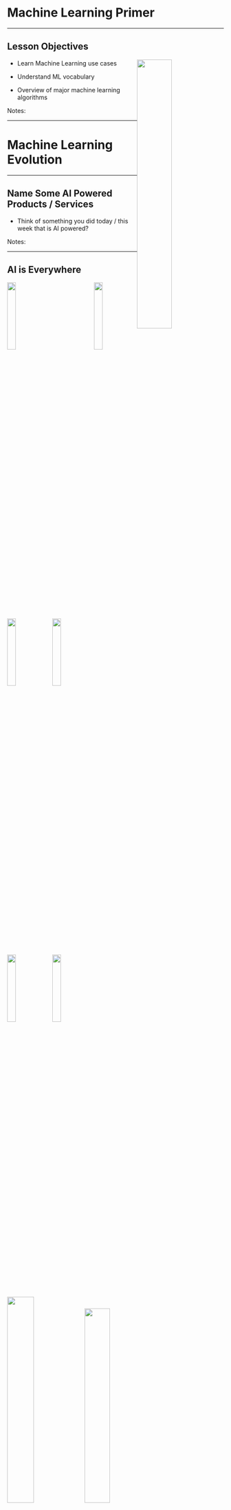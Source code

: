 # Machine Learning Primer

---


## Lesson Objectives

<img src="../../assets/images/generic/3rd-party/terminator-2.png" style="width:40%;float:right;"><!-- {"left" : 9.35, "top" : 2.29, "height" : 5.79, "width" : 7.71} -->


 * Learn Machine Learning use cases

 * Understand ML vocabulary

 * Overview of major machine learning algorithms

Notes:




---

# Machine Learning Evolution

---

## Name Some AI Powered Products / Services

* Think of something you did today / this week that is AI powered?

Notes:

---

## AI is Everywhere

<img src="../../assets/images/generic/3rd-party/google-map-navigation-2.png" style="width:20%;float:right;"/><!-- {"left" : 1.34, "top" : 2.58, "height" : 4.15, "width" : 14.82} -->

<img src="../../assets/images/logos/gmail_logo_2_small.png" style="width:20%;"/><!-- {"left" : 1.34, "top" : 2.58, "height" : 4.15, "width" : 14.82} -->
<img src="../../assets/images/logos/netflix-logo-1.png" style="width:20%;"/><!-- {"left" : 1.34, "top" : 2.58, "height" : 4.15, "width" : 14.82} -->
<img src="../../assets/images/logos/facebook-logo-1.png" style="width:20%;"/><!-- {"left" : 1.34, "top" : 2.58, "height" : 4.15, "width" : 14.82} -->
<img src="../../assets/images/logos/spotify-logo-1.png" style="width:20%;"/><!-- {"left" : 1.34, "top" : 2.58, "height" : 4.15, "width" : 14.82} -->
<img src="../../assets/images/logos/amazon-logo-1.png" style="width:20%;"/><!-- {"left" : 1.34, "top" : 2.58, "height" : 4.15, "width" : 14.82} -->

<img src="../../assets/images/machine-learning/3rd-party/recommendations-1-amazon.png" style="width:35%;"/><!-- {"left" : 1.34, "top" : 2.58, "height" : 4.15, "width" : 14.82} -->
<img src="../../assets/images/machine-learning/3rd-party/alexa-1.jpg" style="width:34%;"/><!-- {"left" : 1.34, "top" : 2.58, "height" : 4.15, "width" : 14.82} -->


---

## Why Machine Learning Matters?

<img src="../../assets/images/deep-learning/3rd-party/video-ml-basics-google.png" alt="video-ml-basics-google.png" style="width:60%;"/><!-- {"left" : 2.87, "top" : 2.19, "height" : 6.12, "width" : 11.76} -->


[Link](https://www.youtube.com/watch?v=HcqpanDadyQ)

Notes:

https://www.youtube.com/watch?v=HcqpanDadyQ

---

## What is Machine Learning

<img src="../../assets/images/people/Arthur-Samuel.png" alt="Arthur-Samuel.png" style="width:20%;float:right;"/><!-- {"left" : 13.23, "top" : 2.44, "height" : 5.1, "width" : 3.62} -->

* **"The field of study that gives computers the ability to learn without being explicitly programmed."**  
 -- Arthur Samuel


Notes:


---

## Traditional Programming vs. Machine Learning

<img src="../../assets/images/machine-learning/rules-vs-AI-2.png"  style="width:40%;float:right;"/><!-- {"left" : 10.58, "top" : 1.88, "height" : 5.83, "width" : 6.71} -->

* Here is an example of spam detection rule engine

* The rules are coded by developers

* There could be 100s of 1000s of rules!


```java

if (email.from_ip.one_of("ip1", "ip2", "ip3")) {
  result = "no-spam"
}
else if ( email.text.contains ("free loans", "cheap degrees"))
{
  result = "spam"
}

```
<!-- {"left" : 0.8, "top" : 5.13, "height" : 2.32, "width" : 11.11} -->

Notes:

---

## Traditional Programming vs. Machine Learning

<img src="../../assets/images/machine-learning/rules-vs-AI-3.png"  style="width:30%;float:right;"/><!-- {"left" : 10.52, "top" : 1.89, "height" : 3.97, "width" : 6.59} -->

* Here is how we detect spam using ML
* We don't explicitly write rules
* Instead, we show the algorithm with spam and non-spam emails
* Algorithm 'learns' which attributes are indicative of spam
* Then algorithm predicts spam/no-spam on new email

<img src="../../assets/images/machine-learning/rules-vs-AI-1.png"  style="width:45%;"/><!-- {"left" : 10.44, "top" : 7.16, "height" : 3.36, "width" : 6.74} -->


Notes:

---

## Traditional Programming vs. Machine Learning

<img src="../../assets/images/machine-learning/rules-vs-AI-4.png"  style="width:35%;float:right;"/><!-- {"left" : 11.61, "top" : 2.54, "height" : 7.05, "width" : 5.54} -->

* As data size grows so much, ability to humans to write rules to analyze all data can't keep up

* How ever, we can have machines analyze large amount of data and create comprehensive rules!

* These rules can be applied to provide answers to new questions

---

## Learning From Data

- Let's start with simple housing sales data

<br/>

| Bedrooms (input 1) | Bathrooms (input 2) | Size (input 3) | Sale Price (in thousands) (we are trying to predict) |
|--------------------|---------------------|----------------|------------------------------------------------------|
| 3                  | 1                   | 1500           | 230                                                  |
| 3                  | 2                   | 1800           | 320                                                  |
| 5                  | 3                   | 2400           | 600                                                  |
| 4                  | 2                   | 2000           | 500                                                  |
| 4                  | 3.5                 | 2200           | 550                                                  |

<!-- {"left" : 0.81, "top" : 2.73, "height" : 3.38, "width" : 15.88} -->

* So our formula for predicting `SalePrice` is something like this:

* **`Saleprice = f (Bedrooms, Bathrooms, Size)`**

* We need to figure out what `f` is

---

## Let's Play a Guessing Game!

<img src="../../assets/images/icons/quiz-icon.png" style="width:40%;float:right;clear:both;" /><!-- {"left" : 11.35, "top" : 2.14, "height" : 4.14, "width" : 6.22} -->

* Look at the data below.  Come up with a formula linking X and Y


| X | Y |
|---|---|
| 1 | 2 |
| 2 | 5 |

<!-- {"left" : 0.83, "top" : 3.95, "height" : 1.5, "width" : 6.63} -->

* So what is the formula?

* `Y = ???`

* Answer next slide

---

## Guessing Game

<img src="../../assets/images/icons/quiz-icon.png" style="width:40%;float:right;clear:both;" /><!-- {"left" : 11.35, "top" : 2.14, "height" : 4.14, "width" : 6.22} -->

| X | Y |
|---|---|
| 1 | 2 |
| 2 | 5 |

<!-- {"left" : 0.83, "top" : 2.62, "height" : 1.5, "width" : 6.63} -->

* I have 2 possible formulas (there may be more)

* **`Y = 3X - 1`**

* **`Y = X^2 + 1`**

---

## Guessing Game

<img src="../../assets/images/icons/quiz-icon.png" style="width:40%;float:right;clear:both;" /><!-- {"left" : 11.35, "top" : 2.14, "height" : 4.14, "width" : 6.22} -->

* Let me provide more data

| X | Y  |
|---|----|
| 1 | 2  |
| 2 | 5  |
| 3 | 10 |
| 4 | 17 |

<!-- {"left" : 0.83, "top" : 3.65, "height" : 2.5, "width" : 6.23} -->

* Now, what would be the formula?

* Answer next slide

---

## Guessing Game

<img src="../../assets/images/icons/quiz-icon.png" style="width:40%;float:right;clear:both;" /><!-- {"left" : 11.35, "top" : 2.14, "height" : 4.14, "width" : 6.22} -->


| X | Y  |
|---|----|
| 1 | 2  |
| 2 | 5  |
| 3 | 10 |
| 4 | 17 |

<!-- {"left" : 0.83, "top" : 3.18, "height" : 2.5, "width" : 6.23} -->

* With more data, we can finalize on a formula

* **`Y = X^2 + 1`**

* Lesson:  More (quality) data we have, we can come up with a more precise formula

* **This is the essense of machine learning!**

---

## Learning From Data


- An machine learning algorithm learns from the above data, and then tries to predict house prices on new data


| Bedrooms (input 1) | Bathrooms (input 2) | Size (input 3) | Predicted Sale Price (in thousands) |
|--------------------|---------------------|----------------|-------------------------------------|
| 3                  | 2                   | 1900           | ???                                 |
| 4                  | 3                   | 2300           | ???                                 |

<!-- {"left" : 0.95, "top" : 4, "height" : 1.88, "width" : 15.59} -->



---


## Machine Learning Use Cases

|       Finance       |         Healthcare        |        Retail       |        Manufacturing       |    Network & Security    |
|:-------------------:|:-------------------------:|:-------------------:|:--------------------------:|:------------------------:|
| Fraud Detection     | Diagnosis                 | Recommendations     | Identify defects           | Identify security breach |
| Algorithmic trading | Patient care              | Customer retentions | Fully automated assemblies | Facial recognition       |
| Credit Approvals    | Treatment recommendations |                     |                            |                          &nbsp;|

<!-- {"left" : 0.31, "top" : 3.01, "height" : 1, "width" : 16.93, "columnwidth" : [3.17, 3.61, 3.19, 3.33, 3.64]} -->

---

# A Brief (Modern) History of AI

---

## 2010+ : The Great AI Revival

 * AI is going through a resurgence now because of the following

 *  **'Big Data** ' - now we have so much data to train our models

 *  **'Big Data ecosystem** ' - excellent big data platforms (Hadoop, Spark, NoSQL) are available as open source

 *  **'Cloud Compute** '  platforms significantly lowered the barrier to massive compute power
     - $1 rents you 16 core + 128 G + 10 Gigabit machine for 1 hr on AWS!
     - So running a 100 node cluster for 5 hrs --> $500

 *  **Advances in hardware** - CPU / GPUs / TPUs

 * **Advances in Algorithms**

 * **Availability of pre-trained models**

 * Reference: [The great AI awakening](https://www.nytimes.com/2016/12/14/magazine/the-great-ai-awakening.html)


Notes:


---

## Hardware Advances: CPU & GPU

 * Recently GPUs - Graphics Processing Units - have become popular (especially in Deep Learning)

 * GPU cores are good at compute intensive calculations (math, matrix operations)

 * Each GPU core is capable of executing small set instructions, but there are 1000s of core per GPU
Running in parallel

<img src="../../assets/images/machine-learning/3rd-party/cpu-gpu.png" alt="XXX image missing" style="width:40%;"/><!-- {"left" : 4.79, "top" : 6.25, "height" : 5.43, "width" : 7.92} -->




Notes:

---

## Video: Audi Autonomous Driving

* Instructor: Show as time permits

* Audi's self driving car program explained.  

* Good comparison of brain vs. CPU vs. GPU around 50 second mark.

* [Link](https://www.youtube.com/watch?v=DjAJnQoNdMA)

<img src="../../assets/images/deep-learning/3rd-party/video-audi-self-driving.png" alt="XXX image missing" style="width:60%;"/><!-- {"left" : 1.69, "top" : 6, "height" : 5.16, "width" : 14.12} -->


Notes:

---

## Hardware Advances - CPU

 * Modern Intel Xeon CPUs (E5 or later) have vectorized linear algebra
    - Properly optimized, approaches speed of GPUs
    - And offers faster I/O performance for Big Data.

 * [Intel Math Kernel Library](https://software.intel.com/en-us/mkl) : highly optimized, threaded, and vectorized math functions that maximize performance on each processor family


<img src="../../assets/images/machine-learning/3rd-party/intel-cpu.png" alt="XXX image missing" style="width:60%;"/><!-- {"left" : 2.69, "top" : 6.15, "height" : 4.92, "width" : 12.12} -->

Notes:
- https://software.intel.com/en-us/mkl


---

## Hardware Advances - TPU

<img src="../../assets/images/deep-learning/3rd-party/cloud-tpu-01.png" style="width:30%;float:right;"/><!-- {"left" : 12.73, "top" : 1.66, "height" : 2.99, "width" : 4.38} -->
<img src="../../assets/images/machine-learning/3rd-party/google-cloud-tpu.png" style="width:40%;float:right;clear:both;"><!-- {"left" : 10.15, "top" : 6.2, "height" : 3.31, "width" : 6.96} -->

 * TPU is Google's custom chip built for AI workloads
    - 3rd generation as of March 2018

 * More capable the CPUs / GPUs in certain tasks

 * TPU Use cases:
    - Processing Google Streetview photos (extract street numbers / text)
    - Image processing Google Photos (A single TPU can process 100 millions photos / day)
    - AlphaGo game

 * Designed for [Tensorflow](https://github.com/tensorflow/tensorflow)

 * Available in Google Cloud platform

Notes:

* https://en.wikipedia.org/wiki/Tensor_processing_unit
* https://github.com/tensorflow/tensorflow

---

## Video - TPU

 * Instructor: Show as time permits

 * Google CEO Sundar Pichai announces TPU @ Google I/O 2017
    - Training vs Inference performance @ 1:30
    - AutoML @ 4:25

 * [Link](https://www.youtube.com/watch?v=UsDhVx6cOrw)

<img src="../../assets/images/deep-learning/3rd-party/video-google-cloud-tpu.png" alt="XXX image missing" style="width:40%;"/><!-- {"left" : 4.9, "top" : 5.42, "height" : 5.73, "width" : 7.69} -->

---

## Recent Advances in AI Research

 * In recent years, lot of money is being invested in AI
 * Companies like Google / Facebook / Amazon are in an 'arms race' to hire the best talent in AI
 * Lot of research going on in public / private sectors
 * Organizations like OpenAI are fostering research in public domain
 * References
    - [Venture Capital Funding For Artificial Intelligence Startups Hit Record High In 2018  Forbes](https://www.forbes.com/sites/jeanbaptiste/2019/02/12/venture-capital-funding-for-artificial-intelligence-startups-hit-record-high-in-2018/)

<img src="../../assets/images/deep-learning/3rd-party/AI-investment-2018-forbes.jpg" alt="XXX image missing" style="width:60%;"/><!-- {"left" : 3.36, "top" : 7.49, "height" : 4.07, "width" : 10.77} -->

---

## Tools and Libraries Have Improved Tremendously

 * Historically, machine learning models had to be coded from scratch
    - Converting math into code, testing and debugging
    - This could take weeks or months

 * **Now tooling and libraries have gotten so much better**
    - And lot of high quality libraries are open source

---

## Availability of Pre-Trained Models

* **"If I have seen further it is by standing on the shoulders of giants" -- Isaac Newton**

<img src="../../assets/images/deep-learning/3rd-party/standing-on-shoulders.jpg" alt="XXX image missing" style="width:20%;float:right;"/><!-- {"left" : 13.78, "top" : 2.19, "height" : 5.28, "width" : 3.32} -->

 * Creating complex models takes lot of data and lot of training
    - this can take huge amount of compute power (days or weeks of training)

 * Now, we don't have to start from scratch

 * There are lot of high quality models that are open source.  We can start with them and tweak them to fit our needs

 * _This is probably the biggest reason for AI research advancing rapidly_

---

## AI History Recap

* Reference only

* [Video](https://www.youtube.com/watch?v=056v4OxKwlI)

<img src="../../assets/images/deep-learning/3rd-party/AI-History.png" alt="AI-History.png" style="width:76%;"/><!-- {"left" : 1.93, "top" : 3.78, "height" : 6.84, "width" : 13.65} -->


Notes:


---

# AI Vocabulary

---

## Generic / Narrow AI

<img src="../../assets/images/machine-learning/3rd-party/Driver_free_car.png" alt="Driver_free_car.png" style="width:26%;float:right;"/><!-- {"left" : 12.07, "top" : 1.89, "height" : 3.37, "width" : 5.06} -->

 * **Artificial Narrow Intelligence (ANI)**
   - Focused on a specific tasks
   - Self driving, smart speaker, image recognition
   - Tremendous progress in the last few years

&nbsp;
&nbsp;

<img src="../../assets/images/generic/3rd-party/robot-chef-1.jpg" style="width:26%;float:right;"/> <!-- {"left" : 13.03, "top" : 5.69, "height" : 5.7, "width" : 4.12} -->

 * **Artificial General Intelligence (AGI)**
    - AI can do anything a human can do
    - We are decades or hundreds of years away from this
    - So we need to wait a while for the robot butler :-) 



Notes:


---

## AI vs. Machine Learning :-)

<img src="../../assets/images/AI/3rd-party/ML-vs-AI.jpg" alt="AI-ML-DL.png" style="width:77%;"/> <!-- {"left" : 3.54, "top" : 2.12, "height" : 5.85, "width" : 10.42} -->

[Source](https://www.reddit.com/r/ProgrammerHumor/comments/a07d0u/ai_in_nutshell/)

---

## AI / Machine Learning / Deep Learning

<img src="../../assets/images/machine-learning/AI-ML-DL-1.png" alt="AI-ML-DL.png" style="width:37%;float:right;"/><!-- {"left" : 11.05, "top" : 2.34, "height" : 5.8, "width" : 5.8} -->

 * **Artificial Intelligence (AI):** Broader concept of "making machines smart"

 * **Machine Learning:** Current application of AI that machines learn from data using mathematical, statistical models

 * **Deep Learning: (Hot!)** Using Neural Networks to solve some hard problems



Notes:

* http://www.teglor.com/b/deep-learning-libraries-language-cm569/

---

## AI / Machine Learning / Deep Learning


<img src="../../assets/images/machine-learning/AI-ML-DL-2.png" alt="AI-ML-DL-3.png" style="width:80%;"/><!-- {"left" : 1.93, "top" : 3.31, "height" : 7.08, "width" : 13.65} -->


Notes:


---

## Neural Networks

 * Layers of parallel processing elements, working together to solve very complex tasks
 * Inspired by neurons from human brain
 * Used in Deep Learning
 * **Animation** below: [link-S3](https://elephantscale-public.s3.amazonaws.com/media/machine-learning/neural-networks-animation-1.mp4), [link-youtube](https://youtu.be/sLsCN9ZL9RI)

<img src="../../assets/images/deep-learning/neural-network-animation-1.png" alt="XXX image missing" style="width:60%;"/> <!-- {"left" : 2.78, "top" : 5.52, "height" : 5.03, "width" : 11.94} -->


Notes:

---

## Training vs. Inference

*  **Training**
    - Feeding data to an algorithm to create a model
    - Computationally expensive (can take hours, days, weeks)
        - Google translate model trains on 2 billion+ words on 99+ GPUs for week+
*  **Prediction / Inference**
    - Created model answering questions (very fast)
    - "is this transaction fraud / not-fraud"
    - "What are the recommended movies for this user"

<img src="../../assets/images/deep-learning/AI-Vocabulary.png" alt="AI-Vocabulary.png" style="max-width:99%;width:69%;"/><!-- {"left" : 3, "top" : 7.56, "height" : 3.82, "width" : 11.5} -->

---

## Training Can Take a While

<img src="../../assets/images/deep-learning/3rd-party/xkcd-training.png" alt="AI-Vocabulary.png" style="width:50%;"/> <!-- {"left" : 7.1, "top" : 2.12, "height" : 7.89, "width" : 9.05} -->

* [Original xkcd comic](https://xkcd.com/303/)

---

## Data Size Vs. Model Size

- An algorithm can train on small / large / huge amount of data (depending on problem complexity)
    - Since it can be computationally very intensive;  So we may use cluster of computers for training
    - Clusters can contain 99s (or 999s) of CPUs/GPUs/TPUs

- The resulting model is orders of magnitude smaller in size
    - it could fit in your phone!

<img src="../../assets/images/AI/data-size-vs-model-size.png" alt="AI-Vocabulary.png" style="max-width:99%;"/><!-- {"left" : 3.14, "top" : 6.69, "height" : 4.58, "width" : 11.21} -->

---

## Algorithm vs. Model

* **Algorithm**
    - Algorithms are 'generic' mathematical formulas
* **Model**
    - algorithm + data ==> model
* Often Algorithm and Model are used interchangeably

<img src="../../assets/images/machine-learning/algorithm-vs-model1.png" alt="algorithm-vs-model0" style="width:59%;"/><!-- {"left" : 3.73, "top" : 6.12, "height" : 5.61, "width" : 10.04} -->


---

## Algorithm and Model

  <img src="../../assets/images/machine-learning/algorithm-vs-model2.png" alt="algorithm-vs-model1" style="width:79%;"/><!-- {"left" : 2.05, "top" : 2.92, "height" : 7.87, "width" : 13.39} -->


---

# Machine Learning vs. Deep Learning

---

## AI / Machine Learning / Deep Learning

<img src="../../assets/images/machine-learning/AI-ML-DL-1.png" alt="AI-ML-DL.png" style="width:37%;float:right;"/><!-- {"left" : 11.08, "top" : 2.23, "height" : 5.67, "width" : 5.67} -->

 * **Artificial Intelligence (AI):** Broader concept of "making machines smart"

 * **Machine Learning:** Current application of AI that machines learn from data using mathematical, statistical models

 * **Deep Learning: (Hot!)** Using Neural Networks to solve some hard problems



Notes:

* http://www.teglor.com/b/deep-learning-libraries-language-cm569/

---

## AI / Machine Learning / Deep Learning


<img src="../../assets/images/machine-learning/AI-ML-DL-2.png" alt="AI-ML-DL-02.png" style="max-width:100%;"/><!-- {"left" : 2.01, "top" : 3.36, "height" : 6.99, "width" : 13.47} -->


Notes:

---

## Deep Learning (DL)


* Deep Learning uses Neural networks techniques

* Neural Networks fell out of favor in the 80s as statistics-based methods yielded better results

* Now making a comeback due to Big Data & Big Compute ((cluster computing , GPU and TPU)

* Examples
   - Facebook Deep Face
   - Google Translate
   - Google DeepMind playing GO game

Notes:

* https://www.quora.com/What-is-the-difference-between-deep-learning-and-usual-machine-learning
* https://www.wired.com/2015/5/deep-learning-isnt-dangerous-magic-genie-just-math/
* https://en.wikipedia.org/wiki/AlphaGo


---

## Neural Network Animation

* **Animation** below: [link-S3](https://elephantscale-public.s3.amazonaws.com/media/machine-learning/neural-networks-animation-1.mp4), [link-youtube](https://youtu.be/sLsCN9ZL9RI)

<img src="../../assets/images/deep-learning/neural-network-animation-1.png" alt="XXX image missing" style="width:60%;"/> <!-- {"left" : 1.7, "top" : 3.88, "height" : 5.95, "width" : 14.11} -->



---

## Deep Neural Network - Face Recognition


<img src="../../assets/images/machine-learning/3rd-party/Face-Recognition.png" style="width:32%;"/><!-- {"left" : 5.5, "top" : 2.56, "height" : 8.59, "width" : 6.49} -->


Notes:

* Image credit : Facebook research
* Source: https://deeplearning3j.org/neuralnet-overview



---

## Machine Learning vs. Deep Learning (1/3)

| Features                             | Machine Learning                                              | Deep Learning                                                    |
|--------------------------------------|---------------------------------------------------------------|------------------------------------------------------------------|
| **==> Data size (see next slide for graph)** | Performs reasonably well on small / medium data               | Need large amount of data for reasonable performance             |
| Data Type (see next slides)          | Works well with structured data                               | Can handle structured data & unstructured data                   |
| Scaling                              | Doesn't scale with large amount of data                       | Scales well with large amount of data                            |
| Compute power                        | Doesn't need a lot of compute (works well on single machines) | Needs a lot of compute power (usually runs on clusters)          |
| CPU/GPU                              | Mostly CPU bound                                              | Can utilize GPU for certain computes (massive matrix operations) |
| Feature Engineering                  | Features needs to specified manually (by experts)             | DL can learn high level features from data automatically         |
| Execution Time                       | Training usually takes seconds, minutes, hours                | Training takes lot longer (days)                                 |
| Interpretability                     | Easy to interpret                                             | Hard to understand the final result                              |

<!-- {"left" : 0.37, "top" : 2.36, "height" : 1, "width" : 16.76, "columnwidth" : [4.34, 5.57, 6.86]} -->




Notes:

* https://www.analyticsvidhya.com/blog/2017/04/comparison-between-deep-learning-machine-learning/


---

## Machine Learning vs. Deep Learning


<img src="../../assets/images/machine-learning/machine_learning_vs_deep_learning.png" style="width:60%;"/><!-- {"left" : 3.61, "top" : 2.95, "height" : 7.8, "width" : 10.28} -->


Notes:



---

## 1980's and 1990's

<img src="../../assets/images/machine-learning/ML-vs-DL-timeline-1980-1990-01.png" style="width:80%;"/><!-- {"left" : 2.43, "top" : 2.56, "height" : 7.27, "width" : 12.64} -->




Notes:

Source: Jeff Dean


---

## 1990+

<img src="../../assets/images/machine-learning/ML-vs-DL-timeline-1980-1990-02.png" style="width:80%;"/><!-- {"left" : 1.81, "top" : 2.86, "height" : 7.99, "width" : 13.89} -->



Notes:

Source: Jeff Dean


---

## Now

<img src="../../assets/images/machine-learning/ML-vs-DL-timeline-1980-1990-03.png" style="width:80%;"/><!-- {"left" : 2.34, "top" : 2.5, "height" : 7.39, "width" : 12.83} -->



Notes:

---

## Machine Learning vs. Deep Learning (2/3)

| Features                             | Machine Learning                                              | Deep Learning                                                    |
|--------------------------------------|---------------------------------------------------------------|------------------------------------------------------------------|
| Data size (see next slide for graph) | Performs reasonably well on small / medium data               | Need large amount of data for reasonable performance             |
| **==> Data Type (see next slides)**          | Works well with structured data                               | Can handle structured data & unstructured data                   |
| Scaling                              | Doesn't scale with large amount of data                       | Scales well with large amount of data                            |
| Compute power                        | Doesn't need a lot of compute (works well on single machines) | Needs a lot of compute power (usually runs on clusters)          |
| CPU/GPU                              | Mostly CPU bound                                              | Can utilize GPU for certain computes (massive matrix operations) |
| Feature Engineering                  | Features needs to specified manually (by experts)             | DL can learn high level features from data automatically         |
| Execution Time                       | Training usually takes seconds, minutes, hours                | Training takes lot longer (days)                                 |
| Interpretability                     | Easy to interpret                                             | Hard to understand the final result                              |

<!-- {"left" : 0.78, "top" : 2.48, "height" : 1, "width" : 15.95} -->

Notes:



---

## Structured Data vs. Unstructured Data

| Structured Data                                          | Unstructured Data                             |
|----------------------------------------------------------|-----------------------------------------------|
| Data has well defined structure.                         | Structure is not well defined or non existing |
| Data in a database tables are well defined.  10 columns, first column is integer, second column is timestamp ..etc | videos, images                                             |

<!-- {"left" : 3.84, "top" : 2.19, "height" : 1, "width" : 14.75, "columnwidth" : [6.33, 3.49]} -->

<img src="../../assets/images/deep-learning/3rd-party/Structured-Data-Unstructured-Data.png" alt="XXX image not found" style="max-width:60%;"/><!-- {"left" : 3.91, "top" : 6.02, "height" : 5.16, "width" : 9.69} -->


Notes:


---

## Structured Data Examples

- Pretty much any data stored in a schema database

| Bedrooms | Bathrooms | Size | Sale Price (in thousands) |
|--------------------|---------------------|----------------|------------------------------------------------------|
| 3                  | 1                   | 1500           | 230                                                  |
| 3                  | 2                   | 1800           | 320                                                  |
| 5                  | 3                   | 2400           | 600                                                  |
| 4                  | 2                   | 2000           | 500                                                  |
| 4                  | 3.5                 | 2200           | 550                                                  |

<!-- {"left" : 1.85, "top" : 2.96, "height" : 1, "width" : 13.8} -->

 * Text data (CSV, JSON) can have structure too

JSON data

```json
{   "name" : "Joe",
    "email" : "joe@gmail.com" }
```
<!-- {"left" : 0.85, "top" : 7.94, "height" : 0.61, "width" : 4.51} -->


CSV data (Comma Seperated Values)

```
joe,joe@gmail.com
jane,jane@gmail.com
```
<!-- {"left" : 0.85, "top" : 9.4, "height" : 1.06, "width" : 5.15} -->



Notes:


---

## Unstructured Data Examples


 * Text
    - Documents: email, word documents
    - Survey results (customer feedback)
    - customer support ticket notes

 * Binary data
    - Audio (phone call recordings)
    - Images
    - Video (YouTube videos)

<img src="../../assets/images/generic/3rd-party/word-document-1.png" alt="XXX image missing" style="background:white;max-width:100%;" width="10%"/>&nbsp;<!-- {"left" : 2.08, "top" : 7.49, "height" : 2.55, "width" : 2.03} --><img src="../../assets/images/generic/3rd-party/email-at-sign-1.png" alt="XXX image missing" style="background:white;max-width:100%;" width="10%"/>&nbsp;<!-- {"left" : 4.84, "top" : 7.75, "height" : 2.03, "width" : 2.03} --><img src="../../assets/images/deep-learning/3rd-party/cat-2.jpg" alt="XXX image missing" style="background:white;max-width:100%;" width="10%"/>&nbsp;<!-- {"left" : 7.59, "top" : 7.12, "height" : 3.15, "width" : 2.03} --><img src="../../assets/images/generic/3rd-party/video-1.jpg" alt="XXX image missing" style="background:white;max-width:100%;" width="10%"/>&nbsp;<!-- {"left" : 10.28, "top" : 7.68, "height" : 2.17, "width" : 2.03} --><img src="../../assets/images/generic/3rd-party/audio-headphones-1.png" alt="XXX image missing" style="background:white;max-width:100%;" width="10%"/><!-- {"left" : 12.98, "top" : 7.75, "height" : 2.03, "width" : 2.44} -->


Notes:

---

## Semi-Structured Data

 * This is 'between' structured and and unstructured

 * Data has some structure, but it may not be well defined

 * Example, tweet data

```json
{   "user_id" : "user123",
    "timestamp" : "2018-09-20 12:00:05 EST",
    "device" : "iPhone X",
    "location" : "34.893, 120.979",
    "tweet" : "Enjoying my first Pumpkin Spice Latte at Starbucks in Seattle downtown  #PSL, @Starbucks",
    "image_url" : "https://imgurl.com/1234"
}
```
<!-- {"left" : 0.85, "top" : 4.6, "height" : 2.05, "width" : 16.14} -->

<br/>

* **Question to the class: What data points you can extract from above tweet? Which is structured / unstructured?**

Notes:



---

## Machine Learning vs. Deep Learning (3/3)

| Features                             | Machine Learning                                              | Deep Learning                                                    |
|--------------------------------------|---------------------------------------------------------------|------------------------------------------------------------------|
| Data size (see next slide for graph) | Performs reasonably well on small / medium data               | Need large amount of data for reasonable performance             |
| Data Type (see next slides)          | Works well with structured data                               | Can handle structured data & unstructured data                   |
| Scaling                              | Doesn't scale with large amount of data                       | Scales well with large amount of data                            |
| Compute power                        | Doesn't need a lot of compute (works well on single machines) | Needs a lot of compute power (usually runs on clusters)          |
| CPU/GPU                              | Mostly CPU bound                                              | Can utilize GPU for certain computes (massive matrix operations) |
| Feature Engineering                  | Features needs to specified manually (by experts)             | DL can learn high level features from data automatically         |
| Execution Time                       | Training usually takes seconds, minutes, hours                | Training takes lot longer (days)                                 |
| Interpretability                     | Easy to interpret                                             | Hard to understand the final result                              |

<!-- {"left" : 0.78, "top" : 2.48, "height" : 1, "width" : 15.95, "columnwidth" : [4.68, 5.19, 6.09]} -->


Notes:


---

## Deciding Between Machine Learning(ML) and Deep Learning(DL)

- This is not an easy decision, but here are some factors to think about

- Have structured data?  Then both ML and DL can be used

- Got unstructured data?  Probably deep learning

- Do keep in mind, deep learning usually needs
    - lot of data
    - and lot of compute time   
    to produce good results


Notes:


---

## Video: How Scale is Helping Deep Learning

<img src="../../assets/images/deep-learning/3rd-party/video-dl-scale-andrew-ng.png" alt="XXX image missing" style="background:white;border: 2px solid grey; max-width:100%;" width="60%"/><!-- {"left" : 3.54, "top" : 2.2, "height" : 5.59, "width" : 10.41} -->


[Link](https://www.youtube.com/watch?v=LcfLo7YP8O4)

Andrew Ng explains how Deep Learning algorithms can scale better with data size.


Notes:


---

# Machine Learning Algorithms

---

## Algorithm Summary

<img src="../../assets/images/machine-learning/algorithm-summary-1.png" style="width:80%;"/><!-- {"left" : 1.48, "top" : 2.22, "height" : 8.98, "width" : 14.54} -->
                                                  |

Notes:

http://machinelearningmastery.com/supervised-and-unsupervised-machine-learning-algorithms/


---

## Types of Machine Learning


 *  **Supervised Machine Learning:**
     - Algorithm learns from labeled training data
     - And predicts on new data

 *  **Unsupervised Machine Learning**
     - Algorithm tries to find natural patterns in the data

 *  **Semi-Supervised Learning**
     - Algorithm is trained with a training set which contains unlabeled (usually lot) and labeled (usually little) data

 *  **Reinforcement Learning**
     - Based on 'game play'  (rewards vs penalties)

Notes:


---

## Supervised Machine Learning

<img src="../../assets/images/machine-learning/3rd-party/Supervised.png" style="width:39%;float:right;" /><!-- {"left" : 9.54, "top" : 1.89, "height" : 4.98, "width" : 7.49} -->

 * Algorithm learns from (training) data

 * Then predicts on 'unseen' data

<br clear="all" />

| Algorithms     | Description                                                            | Applications                                     |
|----------------|------------------------------------------------------------------------|--------------------------------------------------|
| Classification | Categorize things into groups                                          | -Spam classification <br/>-Fraud / no fraud      |
| Regression     | Dealing with numbers and calculate the probability something happening | -Predict house prices <br/>-Predict stock market |

<!-- {"left" : 1.48, "top" : 7.56, "height" :1, "width" : 14.54} -->

Notes:

Image credit (Creative Commons): Pexels.com

---


## Supervised Learning Example - Regression


 * Predicting stock market

 * Train the model using training data (past data; already known)

 * Test performance using test data (past data; already known)

 * If performance is statisfactory, predict on new data (unseen)

<img src="../../assets/images/machine-learning/3rd-party/stock-market-1.png" style="width:59%;"><!-- {"left" : 2.56, "top" : 5.61, "height" : 5.19, "width" : 12.37} -->


Notes:




---


## Supervised Learning - Classification


 * Classification is a model that predicts data into "buckets"
     - Email is  **SPAM**  or  **HAM**  (not-SPAM)
     - A cell is  **cancerous**  or  **healthy**
     - Hand-written numbers -> any digits -1, 0, 1,..., 8

 * Classification algorithm learns from training data (Supervised learning) and predicts on new data

 * In the example below, we input mixed data to the model, and the model classifies them into A or B

<img src="../../assets/images/machine-learning/Classification-01.png" style="max-width:59%;"><!-- {"left" : 2.81, "top" : 7.19, "height" : 4.37, "width" : 11.87} -->



Notes:




---

## Classification Applications


 * Web

     - Email is spam or not

     - Website is authentic or fraudulent

 * Medicine

     - Is this cell cancerous or not?

 * Finance

     - Credit card transaction fraudulent or not

 * OCR

     - Recognizing characters and symbols

Notes:




---

## Un Supervised Machine Learning

<img src="../../assets/images/machine-learning/3rd-party/Un-Supervised.png" style="width:29%;float:right;" /><!-- {"left" : 9.82, "top" : 1.89, "height" : 4.06, "width" : 7.2} -->


 * No training needed

 * Algorithm tries to find patterns in data


 <br clear="all" />

| Algorithms               | Description                             | Applications                                                      |
|--------------------------|-----------------------------------------|-------------------------------------------------------------------|
| Clustering               | Find naturally present patterns in data | -Identify news stories (sports / business) <br/>-Gnome clustering |
| Association              | Find similar patterns                   | -people who buy A also buy B                                      |
| Dimensionality Reduction | Reduces number of features              | -Reducing 999s of variables into manageable size                 |

<!-- {"left" : 0.42, "top" : 7.23, "height" : 1, "width" : 16.72, "columnwidth" : [5.33, 5.09, 6.29]} -->

Notes:



---

## Clustering

* Clustering finds natural groupings in data

* Here we are grouping alcohol beverages according to 2 dimensions (alcohol %, fizziness); And we see similar drinks fall into natural groups

* In real world applications, we could be clustering by many dimensions (10s or 100s)

<img src="../../assets/images/machine-learning/clustering-04.png" style="width:60%;"><!-- {"left" : 3.46, "top" : 6.49, "height" : 4.02, "width" : 10.59} -->


---


## Clustering Use Cases: Fraud / Anomaly Detection

<img src="../../assets/images/machine-learning/clustering-anomaly-detection-1.png" style="width:40%;float:right;"><!-- {"left" : 11.4, "top" : 1.89, "height" : 4.52, "width" : 5.57} -->

 * Anomaly detection is used to:

     - Find fraud

     - Detect network intrusion attack

     - Discover problems on servers

 * Here we see an anomaly (top left) that doesn't fall into the usual pattern (bottom right)


Notes:

* Image credit : Pixabay : Creative Commons Zero :
* https://pixabay.com/en/nuts-black-acorn-oak-animal-food-60813/


---

## Clustering Applications


 * Biology

     - Genomics grouping

 * Medicine

     - Xray/CAT image analysis

 * Marketing

     - Consumer grouping ("new parents", "gardeners"...etc.) and behavior analysis

 * Web

     - Search result grouping
     - News article grouping (Google news)

 * Computer Science: Image analysis

 * Climatology: Weather pattern analysis (high pressure/warm regions)

Notes:

* https://en.wikipedia.org/wiki/Cluster_analysis

---

## Unsupervised Example: Google News

<img src="../../assets/images/machine-learning/3rd-party/Google-News-1.png" style="width:50%;float:right;"><!-- {"left" : 10.43, "top" : 2.77, "height" : 6.59, "width" : 6.56} -->

 * Google News algorithm automatically groups **related news stories**  into sections




Notes:


---

## Clustering Use Case: Customer Purchases @ Walmart

<img src="../../assets/images/deep-learning/3rd-party/Walmart-01.png" alt="Walmart-01.png" style="width:40%;float:right;"/><!-- {"left" : 10.66, "top" : 2.31, "height" : 3.79, "width" : 6.3} -->

 * Here is how Walmart is segmenting customer purchases ([link](https://www.kaggle.com/c/walmart-recruiting-trip-type-classification))
     * Pharmacy Runs
     * Strictly Grocery
     * Grocery and General Merchandise
     * Toys
     * Electronics
     * Baby
     * Gallon of Milk
     * **Booze and Calories**
     * and more ...

 * **Question for class:** What is the use case for this?


Notes:

---

## Semi-Supervised


 * We are still learning, but not all data points are 'labelled'

 * But by grouping data points together, the algorithm can 'infer' information, even when labels are missing

<img src="../../assets/images/machine-learning/Semi-Supervised.png" style="max-width:49%;"><!-- {"left" : 4.29, "top" : 4.63, "height" : 6.57, "width" : 8.91} -->


Notes:

---

## Semi-Supervised Learning Video

<img src="../../assets/images/deep-learning/3rd-party/Semi-Supervised-Learning-Video.png" alt="Semi-Supervised-Learning-Video.png" style="width:60%;"/><!-- {"left" : 3.28, "top" : 1.89, "height" : 6.12, "width" : 10.95} -->


[Link](https://www.youtube.com/watch?v=b-yhKUINb7o)

Notes:

https://www.youtube.com/watch?v=b-yhKUINb7o



---

## Reinforcement Learning


 * Imagine you are playing a new video game.  You have no idea how to play it.How will you learn?

 * Try a few things:
    - Open a door -> get more money / ammo
    - Jump from a cliff -> got hurt.. Loose health points .. Ouch!

 * This is how 'Reinforcement Learning' works.
     - Algorithm tries a few moves.. And learns automatically

Notes:



---

## Reinforcement Learning


 * Here the robot gets rewarded for 'food' and penalized for walking into fire

<img src="../../assets/images/machine-learning/Reinforcement-Learning.png" style="max-width:79%;"><!-- {"left" : 3.13, "top" : 4.19, "height" : 6.49, "width" : 11.23} -->


Notes:



---

## Reinforcement Learning Demo: Atari Breakout


<img src="../../assets/images/deep-learning/3rd-party/Atari-Breakout.png" style="width:29%;"><!-- {"left" : 5.55, "top" : 1.89, "height" : 7.3, "width" : 6.4} -->



[Link](https://www.youtube.com/watch?v=V1eYniJ0Rnk)


Notes:

* [Video](https://www.youtube.com/watch?v=V1eYniJ0Rnk)
* https://money.cnn.com/2016/8/28/technology/future/alphago-movie/index.html


---

## Reinforcement Learning Demo: AI Learning to Play 'Hide and Seek'
<img src="../../assets/images/AI/3rd-party/openai-hide-and-seek-1.jpg" style="width:70%;float:right;"/><!-- {"left" : 4.25, "top" : 1.89, "height" : 5.07, "width" : 9.01} -->


* [Open AI blog](https://openai.com/blog/emergent-tool-use/)
* [Watch video 1](https://openai.com/blog/emergent-tool-use/)
* [Watch video 2](https://www.youtube.com/watch?v=Lu56xVlZ40M)

---

## Reinforcement Learning Demo: Open AI Bots Playing Dota


<img src="../../assets/images/machine-learning/3rd-party/Open-AI-Bots-Playing-Dota.png" style="width:69%;"><!-- {"left" : 3.54, "top" : 1.89, "height" : 5.87, "width" : 10.42} -->

[Link](https://www.youtube.com/watch?v=eHipy_j29Xw)


Notes:

* https://www.youtube.com/watch?v=eHipy_j29Xw


---

## Reinforcement Learning: Further Reading


 * [OpenAI trounces Dota-3 players](https://www.theinquirer.net/inquirer/news/3037135/openais-dota-3-playing-bots-trounce-semi-pro-players)

 * [Deep Mind's AI beats GO champion](https://www.theverge.com/2016/9/17/16495547/deepmind-ai-go-alphago-zero-self-taught)

    The company's latest AlphaGo AI learned superhuman skills by playing itself over and over

 * [Google's Alpha-GO defeats GO master](https://qz.com/639951/googles-ai-won-the-game-go-by-defying-millennia-of-basic-human-instinct/)

 * [OpenAI](https://openai.com/research/) is founded by Elon Musk.

     - To promote AI research for public bood

Notes:

* https://www.theinquirer.net/inquirer/news/3037135/openais-dota-3-playing-bots-trounce-semi-pro-players
* https://openai.com/research/
* https://www.theverge.com/2016/9/17/16495547/deepmind-ai-go-alphago-zero-self-taught
* https://qz.com/639951/googles-ai-won-the-game-go-by-defying-millennia-of-basic-human-instinct/


---

## Algorithm Summary

<img src="../../assets/images/machine-learning/algorithm-summary-1.png" style="width:80%;"/><!-- {"left" : 1.48, "top" : 2.22, "height" : 8.98, "width" : 14.54} -->
                                                  |

Notes:

http://machinelearningmastery.com/supervised-and-unsupervised-machine-learning-algorithms/


---

## ML Algorithm Cheat Sheet


<img src="../../assets/images/machine-learning/cheat-sheet.png" style="width:79%;"><!-- {"left" : 1.24, "top" : 2.34, "height" : 9.03, "width" : 15.01} -->


Notes:


---

# AI Software Eco System

---

## AI Software Eco System

|             | Machine Learning                        | Deep Learning                            |
|-------------|-----------------------------------------|------------------------------------------|
| Java        | - Weka <br/>- Mahout                    | - DeepLearning4J                         |
| Python      | - SciKit <br/>- (Numpy, Pandas)         | - Tensorflow <br/>- Theano <br/>- Caffe  |
| R           | - Many libraries                        | - Deepnet <br/>- Darch                   |
| Distributed | - H20 <br/>- Spark                      | - H20 <br/>- Spark                       |
| Cloud       | - AWS <br/>- Azure  <br/>- Google Cloud | - AWS  <br/>- Azure  <br/>- Google Cloud |

<!-- {"left" : 0.39, "top" : 2.54, "height" : 1, "width" : 16.72, "columnwidth" : [5.57, 5.57, 5.57]} -->


Notes:




---


## Machine Learning and Big Data

 * Until recently most of the machine learning is done on "single computer" (with lots of memory-100s of GBs)

 * Most R/Python/Java libraries are "single node based"

 * Now Big Data tools make it possible to run machine learning algorithms at massive scale-distributed across a cluster


<img src="../../assets/images/deep-learning/DL-cluster.png" style="width:70%;"><!-- {"left" : 2.67, "top" : 5.81, "height" : 5.16, "width" : 12.15} -->

Notes:


---

## Machine Learning vs. Big Data

| Traditional ML                                 | ML on Big Data                               |
|------------------------------------------------|----------------------------------------------|
| All (or most) data fits into single machine    | Data is distributed across multiple machines |
| Data almost / always in memory                 | Memory is scarce                             |
| Optimized for heavy iterative computes         | Optimized for single pass computes           |
| Maintains state between stages                 | stateless                                    |
| CPU bound                                      | IO bound (disk / network).                   |
| GPU (Graphical Processing Unit) seldom engaged | GPUs are utilized increasingly               |            |

<!-- {"left" : 1.69, "top" : 2.85, "height" : 1, "width" : 14.11} -->



Notes:




---

## Tools for Scalable Machine Learning

<img src="../../assets/images/logos/spark-logo-1.png" style="width:20%;float:right;"><!-- {"left" : 12.75, "top" : 1.89, "height" : 2.3, "width" : 4.31} -->

 *  **Spark ML**
     - Runs on top of popular Spark framework
     - Massively scalable
     - Can use memory (caching) effectively for iterative algorithms
     - Language support: Scala, Java, Python, R

 *  **Cloud Vendors**
     - Ready to go algorithms
     - Visualization tools
     - Wizards to guide
     - Virtually 'unlimited' scale
     - [Amazon Machine Learning](https://aws.amazon.com/machine-learning/), Azure Machine Learning,  Google ML


 <img src="../../assets/images/logos/aws-logo-2.png"  style="width:25%;"/> &nbsp; <!-- {"left" : 1.68, "top" : 9.6, "height" : 1.23, "width" : 5.35} --> <img src="../../assets/images/logos/azure-logo-1.png"  style="width:25%;"/> &nbsp; <!-- {"left" : 7.18, "top" : 9.64, "height" : 1.14, "width" : 3.96} --> <img src="../../assets/images/logos/google-cloud-logo-2.png"  style="width:25%;"/> &nbsp; <!-- {"left" : 11.32, "top" : 9.71, "height" : 1.01, "width" : 4.5} -->




Notes:

* http://www.kdnuggets.com/2016/04/top-15-frameworks-machine-learning-experts.html
* http://www.infoworld.com/article/2853707/machine-learning/11-open-source-tools-machine-learning.html
* https://aws.amazon.com/machine-learning/


---


## Tools for Scalable Deep Learning

<img src="../../assets/images/logos/tensorflow-logo-1.png" style="width:20%;float:right;"/><!-- {"left" : 13.87, "top" : 1.89, "height" : 2.9, "width" : 3.4} -->

 *  **`TensorFlow`**
     - Based on "data flow graphs"
     - "Tensor" = batches of data
     - Language support: Python, C++
     - Run time: CPU, GPU

<br  clear="all"/>

<img src="../../assets/images/logos/bigdl-logo-1.png" style="width:25%;float:right;"/><!-- {"left" : 13.79, "top" : 6.37, "height" : 1.63, "width" : 3.55} -->

 *  **`Intel BigDL`**  

     - Deep learning library
     - Built on Apache Spark
     - Language support: Python, Scala


Notes:

* https://www.tensorflow.org/



---
## Review and Q&A

<img src="../../assets/images/icons/q-and-a-1.png" style="width:20%;float:right;" /><!-- {"left" : 12.68, "top" : 1.89, "height" : 2.88, "width" : 3.89} -->



* Let's go over what we have covered so far:

* What is Machine Learning and how is it different from regular programming?

* Name a few of Machine Learning use cases

* How does Big Data help Machine Learning?

* What is supervised learning? Unsupervised learning?

<img src="../../assets/images/icons/quiz-icon.png" style="width:40%;" /><!-- {"left" : 4.45, "top" : 6, "height" : 5.46, "width" : 8.18} -->


Notes:

---

## Further Reading

- See __ML-Resources__ handout
